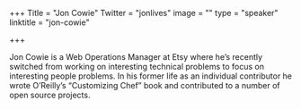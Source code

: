 +++
Title = "Jon Cowie"
Twitter = "jonlives"
image = ""
type = "speaker"
linktitle = "jon-cowie"

+++

Jon Cowie is a Web Operations Manager at Etsy where he’s recently switched from working on interesting technical problems to focus on interesting people problems. In his former life as an individual contributor he wrote O’Reilly’s “Customizing Chef” book and contributed to a number of open source projects.
